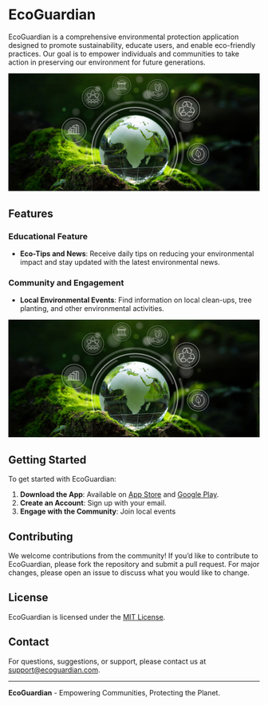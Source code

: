 # EcoGuardian


EcoGuardian is a comprehensive environmental protection application designed to promote sustainability, educate users, and enable eco-friendly practices. Our goal is to empower individuals and communities to take action in preserving our environment for future generations.

![Our Environment](https://github.com/ArnoldHarun/EcoGuard/blob/main/background%202.jpg)

## Features

### Educational Feature
- **Eco-Tips and News**: Receive daily tips on reducing your environmental impact and stay updated with the latest environmental news.

### Community and Engagement
- **Local Environmental Events**: Find information on local clean-ups, tree planting, and other environmental activities.

![Application User Stories](https://github.com/ArnoldHarun/EcoGuard/blob/main/background%202.jpg)


## Getting Started

To get started with EcoGuardian:

1. **Download the App**: Available on [App Store](#) and [Google Play](#).
2. **Create an Account**: Sign up with your email.
3. **Engage with the Community**: Join local events

## Contributing

We welcome contributions from the community! If you’d like to contribute to EcoGuardian, please fork the repository and submit a pull request. For major changes, please open an issue to discuss what you would like to change.

## License

EcoGuardian is licensed under the [MIT License](LICENSE).

## Contact

For questions, suggestions, or support, please contact us at [support@ecoguardian.com](mailto:support@ecoguardian.com).

---

**EcoGuardian** - Empowering Communities, Protecting the Planet.

